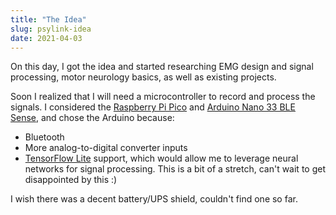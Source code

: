 ```yaml
---
title: "The Idea"
slug: psylink-idea
date: 2021-04-03
---
```


On this day, I got the idea and started researching EMG design and signal
processing, motor neurology basics, as well as existing projects.

Soon I realized that I will need a microcontroller to record and process the
signals.  I considered the [Raspberry Pi Pico](https://www.raspberrypi.org/products/raspberry-pi-pico/) and [Arduino Nano 33 BLE Sense](https://store.arduino.cc/arduino-nano-33-ble-sense), and chose the Arduino because:

- Bluetooth
- More analog-to-digital converter inputs
- [TensorFlow Lite](https://www.tensorflow.org/lite/microcontrollers) support, which would allow me to leverage neural networks for signal processing.  This is a bit of a stretch, can't wait to get disappointed by this :)

I wish there was a decent battery/UPS shield, couldn't find one so far.
